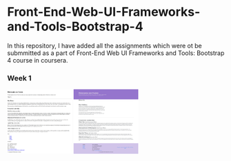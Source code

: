 # Front-End-Web-UI-Frameworks-and-Tools-Bootstrap-4

In this repository, I have added all the assignments which were ot be submmitted as a part of Front-End Web UI Frameworks and Tools: Bootstrap 4 course in coursera. 

### Week 1

<img src="https://github.com/cherry247/Front-End-Web-UI-Frameworks-and-Tools-Bootstrap-4-/blob/master/week-1/screencapture-localhost-3000-aboutus-html-2021-06-04-17_03_17.png" width="150" height="150">

<img src="https://github.com/cherry247/Front-End-Web-UI-Frameworks-and-Tools-Bootstrap-4-/blob/master/week-1/screencapture-localhost-3000-aboutus-html-2021-06-04-16_48_55.png" width="150" height="150">


